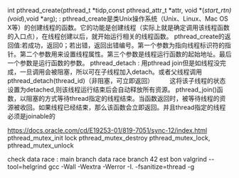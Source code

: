 int pthread_create(pthread_t *tidp,const pthread_attr_t *attr, void *(*start_rtn)(void*),void *arg); 
: pthread_create是类Unix操作系统（Unix、Linux、Mac OS X等）的创建线程的函数。它的功能是创建线程（实际上就是确定调用该线程函数的入口点），在线程创建以后，就开始运行相关的线程函数。
                 pthread_create的返回值:若成功，返回0；若出错，返回出错编号。第一个参数为指向线程标识符的指针。第二个参数用来设置线程属性。第三个参数是线程运行函数的起始地址。最后一个参数是运行函数的参数。
pthread_detach : 用pthread join但是如线程没完成，一旦调用会被阻塞，所以可在子线程加入detach。或者父线程调用pthread_detach(thread_id)（非阻塞，可立即返回） 　　
这将该子线程的状态设置为detached,则该线程运行结束后会自动释放所有资源。
pthread_join()函数，以阻塞的方式等待thread指定的线程结束。当函数返回时，被等待线程的资源被收回。如果线程已经结束，那么该函数会立即返回。并且thread指定的线程必须是joinable的

https://docs.oracle.com/cd/E19253-01/819-7051/sync-12/index.html
pthread_mutex_init lock
pthread_mutex_destroy 
pthread_mutex_lock,
pthread_mutex_unlock

check data race :
main branch data race
branch 42 est bon
valgrind --tool=helgrind
gcc -Wall -Wextra -Werror -I. -fsanitize=thread -g

